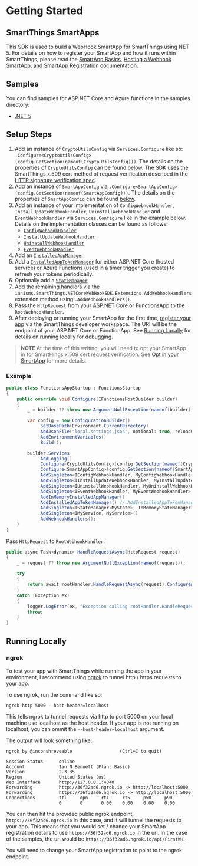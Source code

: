 # Getting Started

## SmartThings SmartApps

This SDK is used to build a WebHook SmartApp for SmartThings using  NET 5.  For details on how to register your SmartApp and how it runs within SmartThings, please read the [SmartApp Basics](https://developer-preview.smartthings.com/docs/connected-services/smartapp-basics), [Hosting a Webhook SmartApp](https://developer-preview.smartthings.com/docs/connected-services/hosting/webhook-smartapp), and [SmartApp Registration](https://developer-preview.smartthings.com/docs/connected-services/app-registration) documentation.

## Samples

You can find samples for ASP.NET Core and Azure functions in the samples directory:

- [.NET 5](https://github.com/ianisms/SmartThings.NETCoreWebHookSDK/tree/master/samples)

## Setup Steps

1. Add an instance of ```CryptoUtilsConfig``` via ```Services.Configure``` like so: ```.Configure<CryptoUtilsConfig>(config.GetSection(nameof(CryptoUtilsConfig)))```.  The details on the properties of ```CryptoUtilsConfig``` can be found [below](CryptoUtilsConfig.md).  The SDK uses the SmartThings x.509 cert method of request verification described in the [HTTP signature verification spec](https://developer-preview.smartthings.com/docs/connected-services/hosting/webhook-smartapp#authorizing-calls-from-smartthings).  
2. Add an instance of ```SmartAppConfig``` via ```.Configure<SmartAppConfig>(config.GetSection(nameof(SmartAppConfig)))```.    The details on the properties of ```SmartAppConfig``` can be found [below](SmartAppConfig.md).
3. Add an instance of your implementation of ```ConfigWebhookHandler```, ```InstallUpdateWebhookHandler```, ```UninstallWebhookHandler``` and ```EventWebhookHandler``` via ```Services.Configure``` like in the example below.  Details on the implementation classes can be found as follows:
   - [```ConfigWebhookHandler```](ConfigWebhookHandler.md)
   - [```InstallUpdateWebhookHandler```](InstallUpdateWebhookHandler.md)
   - [```UninstallWebhookHandler```](UninstallWebhookHandler.md)
   - [```EventWebhookHandler```](EventWebhookHandler.md)
4. Add an [```InstalledAppManager```](InstalledAppManagement.md)
5. Add a [```InstalledAppTokenManager```](InstalledAppTokenManagement.md) for either ASP.NET Core (hosted servrce) or Azure Functions (used in a timer trigger you create) to refresh your tokens periodically.
6. Optionally add a [```StateManager```](StateManagement.md)
7. Add the remaining handlers via the ```ianisms.SmartThings.NETCoreWebHookSDK.Extensions.AddWebhookHandlers``` extension method using ```.AddWebhookHandlers()```.
8. Pass the ```HttpRequest``` from your ASP.NET Core or FunctionsApp to the ```RootWebhookHandler```.
9. After deploying or running your SmartApp for the first time, [register your app](https://developer-preview.smartthings.com/docs/connected-services/app-registration) via the SmartThings developer workspace.  The URI will be the endpoint of your ASP.NET Core or FunctionApp.  See [Running Locally](README?id=running-locally) for details on running locally for debugging.

>**NOTE** At the time of this writing, you will need to opt your SmartApp in for SmartHings x.509 cert request verification.  See [Opt in your SmartApp](https://developer-preview.smartthings.com/docs/connected-services/hosting/webhook-smartapp#opt-in-your-smartapp) for more details.

### Example

```csharp
public class FunctionsAppStartup : FunctionsStartup
{
    public override void Configure(IFunctionsHostBuilder builder)
    {
        _ = builder ?? throw new ArgumentNullException(nameof(builder));

        var config = new ConfigurationBuilder()
            .SetBasePath(Environment.CurrentDirectory)
            .AddJsonFile("local.settings.json", optional: true, reloadOnChange: true)
            .AddEnvironmentVariables()
            .Build();

        builder.Services
            .AddLogging()
            .Configure<CryptoUtilsConfig>(config.GetSection(nameof(CryptoUtilsConfig)))
            .Configure<SmartAppConfig>(config.GetSection(nameof(SmartAppConfig)))
            .AddSingleton<IConfigWebhookHandler, MyConfigWebhookHandler>()
            .AddSingleton<IInstallUpdateWebhookHandler, MyInstallUpdateDataHandler>()
            .AddSingleton<IUninstallWebhookHandler, MyUninstallWebhookHandler>()
            .AddSingleton<IEventWebhookHandler, MyEventWebhookHandler>()
            .AddInMemoryInstalledAppManager()
            .AddInstalledAppTokenManager() //.AddInstalledAppTokenManagerService() for ASP.NET Core
            .AddSingleton<IStateManager<MyState>, InMemoryStateManager<MyState>>()
            .AddSingleton<IMyService, MyService>()
            .AddWebhookHandlers();
    }
}
```

Pass ```HttpRequest``` to ```RootWebhookHandler```:

```csharp
public async Task<dynamic> HandleRequestAsync(HttpRequest request)
{
    _ = request ?? throw new ArgumentNullException(nameof(request));

    try
    {
        return await rootHandler.HandleRequestAsync(request).ConfigureAwait(false);
    }
    catch (Exception ex)
    {
        logger.LogError(ex, "Exception calling rootHandler.HandleRequestAsync");
        throw;
    }
}
```

## Running Locally

### ngrok

To test your app with SmartThings while running the app in your environment, I recommend using [ngrok](https://ngrok.com/product) to tunnel http / https requests to your app.

To use ngrok, run the command like so:

```batch
ngrok http 5000 --host-header=localhost
```

This tells ngrok to tunnel requests via http to port 5000 on your local machine use localhost as the host header.  If your app is not running on localhost, you can ommit the ```--host-header=localhost``` argument.

The output will look something like:

```batch
ngrok by @inconshreveable                  (Ctrl+C to quit)

Session Status      online
Account             Ian N Bennett (Plan: Basic)
Version             2.3.35
Region              United States (us)
Web Interface       http://127.0.0.1:4040
Forwarding          http://36f32ad6.ngrok.io -> http://localhost:5000
Forwarding          https://36f32ad6.ngrok.io -> http://localhost:5000
Connections         ttl     opn     rt1     rt5     p50     p90
                    0       0       0.00    0.00    0.00    0.00
```

You can then hit the provided public ngrok endpoint, ```https://36f32ad6.ngrok.io``` in this case, and it will tunnel the requests to your app.  This means that you would set / change your SmartApp registration details to use ```https://36f32ad6.ngrok.io```  in the uri.  In the case of the samples, the uri would be ```https://36f32ad6.ngrok.io/api/FirstWH```.

You will need to change your SmartApp registration to point to the ngrok endpoint.